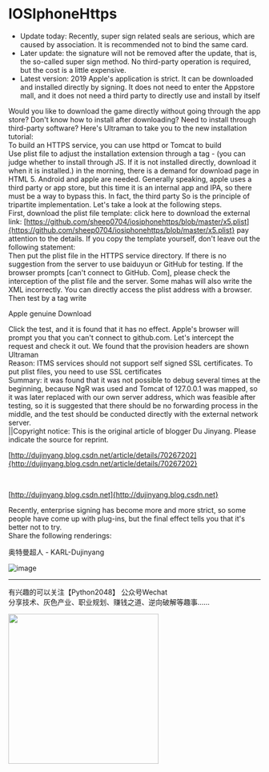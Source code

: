 # IOSIphoneHttps

  * Update today: Recently, super sign related seals are serious, which are caused by association. It is recommended not to bind the same card.
  * Later update: the signature will not be removed after the update, that is, the so-called super sign method. No third-party operation is required, but the cost is a little expensive.
  * Latest version: 2019 Apple's application is strict. It can be downloaded and installed directly by signing. It does not need to enter the Appstore mall, and it does not need a third party to directly use and install by itself
  
Would you like to download the game directly without going through the app store? Don't know how to install after downloading? Need to install through third-party software? Here's Ultraman to take you to the new installation tutorial:<br/>
To build an HTTPS service, you can use httpd or Tomcat to build<br/>
Use plist file to adjust the installation extension through a tag - (you can judge whether to install through JS. If it is not installed directly, download it when it is installed.) in the morning, there is a demand for download page in HTML 5. Android and apple are needed. Generally speaking, apple uses a third party or app store, but this time it is an internal app and IPA, so there must be a way to bypass this. In fact, the third party So is the principle of tripartite implementation. Let's take a look at the following steps.<br/>
First, download the plist file template: click here to download the external link: [https://github.com/sheep0704/iosiphonehttps/blob/master/x5.plist]{https://github.com/sheep0704/iosiphonehttps/blob/master/x5.plist} pay attention to the details. If you copy the template yourself, don't leave out the following statement:<br/>
Then put the plist file in the HTTPS service directory. If there is no suggestion from the server to use baiduyun or GitHub for testing. If the browser prompts [can't connect to GitHub. Com], please check the interception of the plist file and the server. Some mahas will also write the XML incorrectly. You can directly access the plist address with a browser.<br/>
Then test by a tag write<br/>

Apple genuine Download<br/>

Click the test, and it is found that it has no effect. Apple's browser will prompt you that you can't connect to github.com. Let's intercept the request and check it out. We found that the provision headers are shown Ultraman<br/>
Reason: ITMS services should not support self signed SSL certificates. To put plist files, you need to use SSL certificates<br/>
Summary: it was found that it was not possible to debug several times at the beginning, because NgR was used and Tomcat of 127.0.0.1 was mapped, so it was later replaced with our own server address, which was feasible after testing, so it is suggested that there should be no forwarding process in the middle, and the test should be conducted directly with the external network server.<br/>
||Copyright notice: This is the original article of blogger Du Jinyang. Please indicate the source for reprint.<br/>

[http://dujinyang.blog.csdn.net/article/details/70267202]{http://dujinyang.blog.csdn.net/article/details/70267202} 

<br/>

[http://dujinyang.blog.csdn.net]{http://dujinyang.blog.csdn.net}

Recently, enterprise signing has become more and more strict, so some people have come up with plug-ins, but the final effect tells you that it's better not to try.<br/>
Share the following renderings:<br/>
 
 
 
 
奥特曼超人 - KARL-Dujinyang

![image](https://img-blog.csdn.net/20170420161354914?watermark/2/text/aHR0cDovL2Jsb2cuY3Nkbi5uZXQvREpZMTk5Mg==/font/5a6L5L2T/fontsize/400/fill/I0JBQkFCMA==/dissolve/70/gravity/SouthEast)

<hr/>

有兴趣的可以关注【Python2048】 公众号Wechat<br/>
分享技术、灰色产业、职业规划、赚钱之道、逆向破解等趣事……

<img src="https://github.com/sheep0704/IOSIphoneHttps/blob/master/python2048.jpg" width="300" height="300">



 

